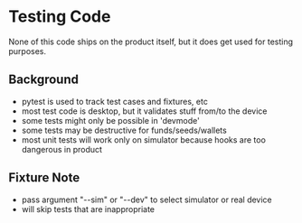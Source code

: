 
# Testing Code

None of this code ships on the product itself, but it does get used for testing purposes.

## Background

- pytest is used to track test cases and fixtures, etc
- most test code is desktop, but it validates stuff from/to the device
- some tests might only be possible in 'devmode'
- some tests may be destructive for funds/seeds/wallets
- most unit tests will work only on simulator because hooks are too dangerous in product

## Fixture Note

- pass argument "--sim" or "--dev" to select simulator or real device 
- will skip tests that are inappropriate



